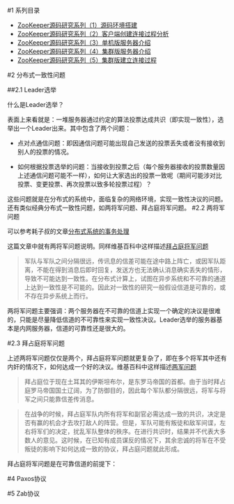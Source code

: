 #1 系列目录

-	[ZooKeeper源码研究系列（1）源码环境搭建](http://my.oschina.net/pingpangkuangmo/blog/484955)
-	[ZooKeeper源码研究系列（2）客户端创建连接过程分析](http://my.oschina.net/pingpangkuangmo/blog/486780)
-	[ZooKeeper源码研究系列（3）单机版服务器介绍](http://my.oschina.net/pingpangkuangmo/blog/491673)
-	[ZooKeeper源码研究系列（4）集群版服务器介绍](http://my.oschina.net/pingpangkuangmo/blog/495311)
-	[ZooKeeper源码研究系列（5）集群版建立连接过程](http://my.oschina.net/pingpangkuangmo/blog/496136)

#2 分布式一致性问题

##2.1 Leader选举

什么是Leader选举？

表面上来看就是：一堆服务器通过约定的算法投票达成共识（即实现一致性），选举出一个Leader出来。其中包含了两个问题：

-	点对点通信问题：即因通信问题可能出现自己发送的投票丢失或者没有接收到别人的投票的情况。

-	如何根据投票选举的问题：当接收到投票之后（每个服务器接收的投票数量因上述通信问题可能不一样），如何让大家选出的投票一致呢（期间可能涉对比投票、变更投票、再次投票以致多轮投票过程）？

这些问题就是在分布式的系统中，面临复杂的网络环境，实现一致性决议的问题。还有类似经典分布式一致性问题，如两将军问题、拜占庭将军问题。
#2.2 两将军问题

可以参考耗子叔的文章[分布式系统的事务处理](http://coolshell.cn/articles/10910.html)

这篇文章中就有两将军问题说明。同样维基百科中这样描述[拜占庭将军问题](https://zh.wikipedia.org/wiki/%E6%8B%9C%E5%8D%A0%E5%BA%AD%E5%B0%86%E5%86%9B%E9%97%AE%E9%A2%98)

>军队与军队之间分隔很远，传讯息的信差可能在途中路上阵亡，或因军队距离，不能在得到消息后即时回复，发送方也无法确认消息确实丢失的情形，导致不可能达到一致性。在分布式计算上，试图在异步系统和不可靠的通道上达到一致性是不可能的。因此对一致性的研究一般假设信道是可靠的，或不存在异步系统上而行。

两将军问题主要强调：两个服务器在不可靠的信道上实现一个确定的决议是很难的，只能是尽量降低信道的不可靠性来实现一致性决议。Leader选举的服务器基本是内网服务器，信道的可靠性还是很大的。

#2.3 拜占庭将军问题

上述两将军问题仅仅是两个，拜占庭将军问题就更复杂了，即在多个将军其中还有内奸的情况下，如何达成一个好的决议。维基百科中这样描述[两军问题](https://zh.wikipedia.org/wiki/%E6%8B%9C%E5%8D%A0%E5%BA%AD%E5%B0%86%E5%86%9B%E9%97%AE%E9%A2%98)

>拜占庭位于现在土耳其的伊斯坦布尔，是东罗马帝国的首都。由于当时拜占庭罗马帝国国土辽阔，为了防御目的，因此每个军队都分隔很远，将军与将军之间只能靠信差传消息。

>在战争的时候，拜占庭军队内所有将军和副官必需达成一致的共识，决定是否有赢的机会才去攻打敌人的阵营。但是，军队可能有叛徒和敌军间谍，左右将军们的决定，扰乱军队整体的秩序。在进行共识时，结果并不代表大多数人的意见。这时候，在已知有成员谋反的情况下，其余忠诚的将军在不受叛徒的影响下如何达成一致的协议，拜占庭问题就此形成。

拜占庭将军问题是在可靠信道的前提下：

#4 Paxos协议

#5 Zab协议
